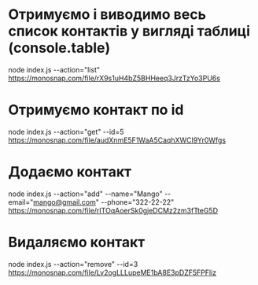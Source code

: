 # Отримуємо і виводимо весь список контактів у вигляді таблиці (console.table)
node index.js --action="list"
https://monosnap.com/file/rX9s1uH4bZ5BHHeeq3JrzTzYo3PU6s

# Отримуємо контакт по id
node index.js --action="get" --id=5
https://monosnap.com/file/audXnmE5F1WaA5CaqhXWCI9Yr0Wfgs

# Додаємо контакт
node index.js --action="add" --name="Mango" --email="mango@gmail.com" --phone="322-22-22"
https://monosnap.com/file/rITOqAoerSk0gjeDCMz2zm3fTteG5D

# Видаляємо контакт
node index.js --action="remove" --id=3
https://monosnap.com/file/Lv2ogLLLupeME1bA8E3pDZF5FPFliz

